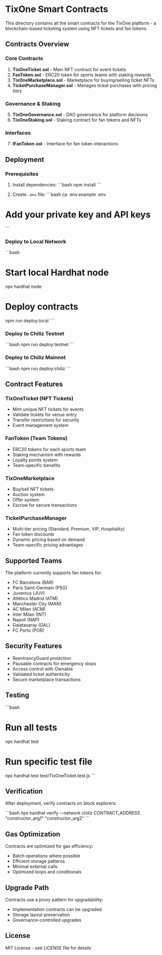 # TixOne Smart Contracts

This directory contains all the smart contracts for the TixOne platform - a blockchain-based ticketing system using NFT tickets and fan tokens.

## Contracts Overview

### Core Contracts

1. **TixOneTicket.sol** - Main NFT contract for event tickets
2. **FanToken.sol** - ERC20 token for sports teams with staking rewards
3. **TixOneMarketplace.sol** - Marketplace for buying/selling ticket NFTs
4. **TicketPurchaseManager.sol** - Manages ticket purchases with pricing tiers

### Governance & Staking

5. **TixOneGovernance.sol** - DAO governance for platform decisions
6. **TixOneStaking.sol** - Staking contract for fan tokens and NFTs

### Interfaces

7. **IFanToken.sol** - Interface for fan token interactions

## Deployment

### Prerequisites

1. Install dependencies:
\`\`\`bash
npm install
\`\`\`

2. Create `.env` file:
\`\`\`bash
cp .env.example .env
# Add your private key and API keys
\`\`\`

### Deploy to Local Network

\`\`\`bash
# Start local Hardhat node
npx hardhat node

# Deploy contracts
npm run deploy:local
\`\`\`

### Deploy to Chiliz Testnet

\`\`\`bash
npm run deploy:testnet
\`\`\`

### Deploy to Chiliz Mainnet

\`\`\`bash
npm run deploy:chiliz
\`\`\`

## Contract Features

### TixOneTicket (NFT Tickets)
- Mint unique NFT tickets for events
- Validate tickets for venue entry
- Transfer restrictions for security
- Event management system

### FanToken (Team Tokens)
- ERC20 tokens for each sports team
- Staking mechanism with rewards
- Loyalty points system
- Team-specific benefits

### TixOneMarketplace
- Buy/sell NFT tickets
- Auction system
- Offer system
- Escrow for secure transactions

### TicketPurchaseManager
- Multi-tier pricing (Standard, Premium, VIP, Hospitality)
- Fan token discounts
- Dynamic pricing based on demand
- Team-specific pricing advantages

## Supported Teams

The platform currently supports fan tokens for:
- FC Barcelona (BAR)
- Paris Saint-Germain (PSG)
- Juventus (JUV)
- Atlético Madrid (ATM)
- Manchester City (MAN)
- AC Milan (ACM)
- Inter Milan (INT)
- Napoli (NAP)
- Galatasaray (GAL)
- FC Porto (POR)

## Security Features

- ReentrancyGuard protection
- Pausable contracts for emergency stops
- Access control with Ownable
- Validated ticket authenticity
- Secure marketplace transactions

## Testing

\`\`\`bash
# Run all tests
npx hardhat test

# Run specific test file
npx hardhat test test/TixOneTicket.test.js
\`\`\`

## Verification

After deployment, verify contracts on block explorers:

\`\`\`bash
npx hardhat verify --network chiliz CONTRACT_ADDRESS "constructor_arg1" "constructor_arg2"
\`\`\`

## Gas Optimization

Contracts are optimized for gas efficiency:
- Batch operations where possible
- Efficient storage patterns
- Minimal external calls
- Optimized loops and conditionals

## Upgrade Path

Contracts use a proxy pattern for upgradability:
- Implementation contracts can be upgraded
- Storage layout preservation
- Governance-controlled upgrades

## License

MIT License - see LICENSE file for details
